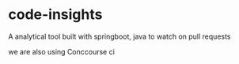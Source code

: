 # code-insights
A analytical tool built with springboot, java to watch on pull requests 

we are also using Conccourse ci
